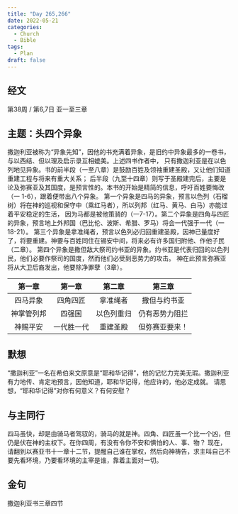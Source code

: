 ```yaml
---
title: "Day 265,266"
date: 2022-05-21
categories:
  - Church
  - Bible
tags:
  - Plan
draft: false
---
```


## 经文
第38周 / 第6,7日 亚一至三章

## 主题：头四个异象
撒迦利亚被称为“异象先知”，因他的书充满着异象，是旧约中异象最多的一卷书，与以西结、但以理及启示录互相媲美。上述四书作者中，
只有撒迦利亚是在以色列地见异象。书的前半段（一至八章）是鼓励百姓及领袖重建圣殿，又让他们知道重建工程与将来有重大关系；
后半段（九至十四章）则写于圣殿建完后，主要是论及弥赛亚及其国度，是预言性的。本书的开始是精简的信息，呼吁百姓要悔改（一  1-6），跟着便带出八个异象。
第一个异象是四马的异象，预言以色列（石榴树）将在神的巡视和保守中（乘红马者），所以列邦（红马、黄马、白马）亦能过着平安稳定的生活，
因为马都是被他策骑的（一7-17）。第二个异象是四角与四匠的异象，预言地上外邦国（巴比伦、波斯、希腊、罗马）将会一代强于一代（一18-21）。
第三个异象是拿准绳者，预言以色列必归回重建圣殿，因神已量度好了，将要重建。神要与百姓同住在锡安中间，将来必有许多国归附他、作他子民（二章）。
第四个异象是撒但敌大祭司约书亚的异象。约书亚是代表归回的以色列民，他们必要作祭司的国度，然而他们必受到恶势力的攻击。
神在此预言弥赛亚将从大卫后裔发出，他要除净罪孽（3章）。

|  第一章   |   第一章   |   第二章   |   第三章    |
|:------:|:-------:|:-------:|:--------:|
|  四马异象  |  四角四匠   |  拿准绳者   |  撒但与约书亚  |
| 神掌管列邦  |   四强国   |  以色列重归  | 仍有恶势力阻拦  |
|  神赐平安  |  一代胜一代  |  重建圣殿   | 但弥赛亚要来！  |

## 默想
“撒迦利亚”一名在希伯来文原意是“耶和华记得”，他的记忆力完美无瑕。撒迦利亚有力地传、肯定地预言，因他知道，耶和华记得，他应许的，他必定成就。
请思想，“耶和华记得”对你有何意义？有何安慰？

## 与主同行
四马虽快，却是由骑马者驾驭的，骑马的就是神。四角、四匠虽一个比一个凶，但仍是伏在神的主权下。在你四周，有没有令你不安和惧怕的人、事、物？
现在，请翻到以赛亚书十一章十二节，提醒自己谁在掌权，然后向神祷告，求主叫自己不要先看环境，乃要看环境的主宰是谁，靠着主面对一切。

## 金句
撒迦利亚书三章四节

[comment]: <> (## 附录)


